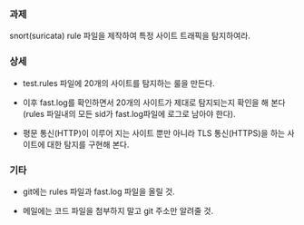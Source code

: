### 과제
snort(suricata) rule 파일을 제작하여 특정 사이트 트래픽을 탐지하여라.

### 상세
* test.rules 파일에 20개의 사이트를 탐지하는 룰을 만든다.  

* 이후 fast.log를 확인하면서 20개의 사이트가 제대로 탐지되는지 확인을 해 본다(rules 파일내의 모든 sid가 fast.log파일에 로그로 남아야 한다).

* 평문 통신(HTTP)이 이루어 지는 사이트 뿐만 아니라 TLS 통신(HTTPS)을 하는 사이트에 대한 탐지를 구현해 본다.

### 기타
* git에는 rules 파일과 fast.log 파일을 올릴 것.

* 메일에는 코드 파일을 첨부하지 말고 git 주소만 알려줄 것.

